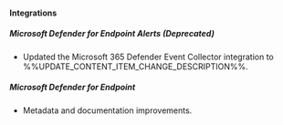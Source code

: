 
#### Integrations

##### Microsoft Defender for Endpoint Alerts (Deprecated)

- Updated the Microsoft 365 Defender Event Collector integration to %%UPDATE_CONTENT_ITEM_CHANGE_DESCRIPTION%%.

##### Microsoft Defender for Endpoint

- Metadata and documentation improvements.
